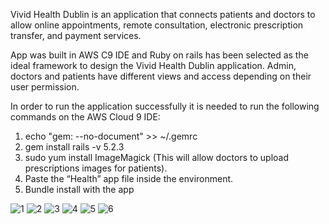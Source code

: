 Vivid Health Dublin is an application that connects patients and doctors to allow online appointments, remote consultation, electronic prescription transfer, and payment services.

App was built in AWS C9 IDE and Ruby on rails has been selected as the ideal framework to design the Vivid Health Dublin application. Admin, doctors and patients have different views and access depending on their user permission.

In order to run the application successfully it is needed to run the following commands on the AWS Cloud 9 IDE:

1) echo "gem: --no-document" >> ~/.gemrc
2) gem install rails -v 5.2.3
3) sudo yum install ImageMagick (This will allow doctors to upload prescriptions images for patients).
4) Paste the “Health” app file inside the environment.
5) Bundle install with the app

![1](https://user-images.githubusercontent.com/38048846/128731143-f8df074b-0954-474e-9182-80a36831631f.png)
![2](https://user-images.githubusercontent.com/38048846/128731150-9c09c7d8-dbda-4aa8-ae5d-13457a4c8986.png)
![3](https://user-images.githubusercontent.com/38048846/128731152-87c69a6b-8e46-4fef-8f33-798a45677f47.png)
![4](https://user-images.githubusercontent.com/38048846/128731153-ed2b9002-548e-4eca-82b4-9be0df107a34.png)
![5](https://user-images.githubusercontent.com/38048846/128731139-b79f22fe-f2a6-4856-bba4-42ee1b10e05b.png)
![6](https://user-images.githubusercontent.com/38048846/128731547-5a307ccc-2f3e-4ed0-a33a-6d38dd53b0ca.png)
